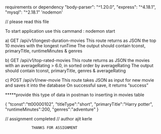 requirements or dependency
"body-parser": "^1.20.0",
    "express": "^4.18.1",
    "mysql": "^2.18.1"
       'nodemon' 

// please read this file 

To start application use this cammand
  : nodemon start

a) GET /api/v1/longest-duration-movies
This route returns as JSON the top 10 movies with the longest runTime
The output should contain tconst, primaryTitle, runtimeMinutes & genres

b) GET /api/v1/top-rated-movies
This route returns as JSON the movies with an averageRating > 6.0, in sorted
order by averageRating
The output should contain tconst, primaryTitle, genres & averageRating


c) POST /api/v1/new-movie
This route takes JSON as input for new movie and saves it into the database
On successful save, it returns “success”  

*****provide this type of data in postman to inserting in movies table 

{
    "tconst":"tt00000102",
    "titleType":"short",
    "primaryTitle":"Harry potter",
    "runtimeMinutes":200,
    "genres":"adventure"
    }



 // assignment completed 
 // author ajit kerle 

                THANKS FOR ASSIGNMENT
